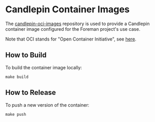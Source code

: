 # Candlepin Container Images

The [candlepin-oci-images](https://github.com/theforeman/candlepin-ocp-images) repository is used to provide a Candlepin container image configured for the Foreman project's use case.

Note that OCI stands for "Open Container Initiative", see [here](https://opencontainers.org/).

## How to Build

To build the container image locally:

```
make build
```

## How to Release

To push a new version of the container:

```
make push
```

